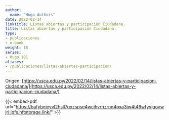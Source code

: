 ```yaml
---
author:
  name: "Hugo Authors"
date: 2022-02-14
linktitle: Listas abiertas y participación Ciudadana.
title: Listas abiertas y participación Ciudadana.
type:
- publicaciones
- e-book
weight: 15
series:
- Hugo 101
aliases:
- /publicaciones/listas-abiertas-participacion/
---
```


Origen: [https://usca.edu.py/2022/02/14/listas-abiertas-y-participacion-ciudadana/](https://usca.edu.py/2022/02/14/listas-abiertas-y-participacion-ciudadana/)

{{< embed-pdf url="https://bafybeieyvl2hsll7qxzspse4wcihvrhzrnn4pxa3iw4t46wfyvjqovwjri.ipfs.nftstorage.link/" >}}